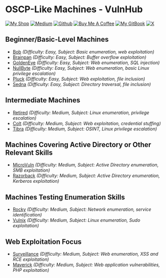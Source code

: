 # OSCP-Like Machines - VulnHub

[![My Shop](https://img.shields.io/badge/My%20Shop-verylazytech-%23FFDD00?style=flat&logo=buy-me-a-coffee&logoColor=yellow)](https://buymeacoffee.com/verylazytech/extras)
[![Medium](https://img.shields.io/badge/Medium-%40verylazytech-%231572B6?style=flat&logo=medium&logoColor=white)](https://medium.com/@verylazytech)
[![Github](https://img.shields.io/badge/Github-verylazytech-%23181717?style=flat&logo=github&logoColor=white)](https://github.com/verylazytech)
[![Buy Me A Coffee](https://img.shields.io/badge/Buy%20Me%20A%20Coffee-verylazytech-%23FFDD00?style=flat&logo=buy-me-a-coffee&logoColor=yellow)](https://buymeacoffee.com/verylazytech)
[![My GitBook](https://img.shields.io/badge/My%20GitBook-VeryLazyTech-%23FFDD00?style=flat&logo=gitbook&logoColor=white)](https://www.verylazytech.com)
[![X](https://img.shields.io/twitter/url?url=https%3A%2F%2Fx.com%2Fverylazytech)](https://x.com/verylazytech)

## Beginner/Basic-Level Machines
- [Bob](https://www.vulnhub.com/entry/bob-1,231/) *(Difficulty: Easy, Subject: Basic enumeration, web exploitation)*  
- [Brainpan](https://www.vulnhub.com/entry/brainpan-1,51/) *(Difficulty: Easy, Subject: Buffer overflow exploitation)*  
- [GoldenEye](https://www.vulnhub.com/entry/goldeneye-1,240/) *(Difficulty: Easy, Subject: Web enumeration, SQL injection)*  
- [NullByte](https://www.vulnhub.com/entry/nullbyte-1,232/) *(Difficulty: Easy, Subject: Web enumeration, basic Linux privilege escalation)*  
- [Pluck](https://www.vulnhub.com/entry/pluck-1,229/) *(Difficulty: Easy, Subject: Web exploitation, file inclusion)*  
- [Sedna](https://www.vulnhub.com/entry/sedna-1,249/) *(Difficulty: Easy, Subject: Directory traversal, file inclusion)*  

## Intermediate Machines
- [Retired](https://www.vulnhub.com/entry/retired-1,150/) *(Difficulty: Medium, Subject: Linux enumeration, privilege escalation)*  
- [Colt](https://www.vulnhub.com/entry/colt-1,48/) *(Difficulty: Medium, Subject: Web exploitation, credential stuffing)*  
- [Tibra](https://www.vulnhub.com/entry/tibra-1,205/) *(Difficulty: Medium, Subject: OSINT, Linux privilege escalation)*  

## Machines Covering Active Directory or Other Relevant Skills
- [MicroVuln](https://www.vulnhub.com/entry/microvuln-1,157/) *(Difficulty: Medium, Subject: Active Directory enumeration, SMB exploitation)*  
- [Razorback](https://www.vulnhub.com/entry/razorback-1,194/) *(Difficulty: Medium, Subject: Active Directory enumeration, Kerberos exploitation)*  

## Machines Testing Enumeration Skills
- [Rocky](https://www.vulnhub.com/entry/rocky-1,168/) *(Difficulty: Medium, Subject: Network enumeration, service identification)*  
- [Vulnix](https://www.vulnhub.com/entry/vulnix-1,229/) *(Difficulty: Medium, Subject: Linux enumeration, Sudo exploitation)*  

## Web Exploitation Focus
- [Surveillance](https://www.vulnhub.com/entry/surveillance-1,102/) *(Difficulty: Medium, Subject: Web enumeration, XSS and RCE exploitation)*  
- [Maverick](https://www.vulnhub.com/entry/maverick-1,109/) *(Difficulty: Medium, Subject: Web application vulnerabilities, PHP exploitation)*  
